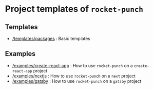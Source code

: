 # Project templates of `rocket-punch`

## Templates

- [/templates/packages](templates/packages) : Basic templates

## Examples

- [/examples/create-react-app](examples/create-react-app) : How to use `rocket-punch` on a `create-react-app` project
- [/examples/nextjs](examples/nextjs) : How to use `rocket-punch` on a `next` project
- [/examples/gatsby](examples/gatsby) : How to use `rocket-punch` on a `gatsby` project
